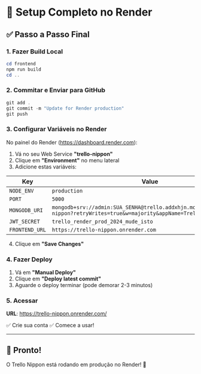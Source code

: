 # 🚀 Setup Completo no Render

## ✅ Passo a Passo Final

### 1. Fazer Build Local

```powershell
cd frontend
npm run build
cd ..
```

### 2. Commitar e Enviar para GitHub

```powershell
git add .
git commit -m "Update for Render production"
git push
```

### 3. Configurar Variáveis no Render

No painel do Render (https://dashboard.render.com):

1. Vá no seu Web Service **"trello-nippon"**
2. Clique em **"Environment"** no menu lateral
3. Adicione estas variáveis:

| Key | Value |
|-----|-------|
| `NODE_ENV` | `production` |
| `PORT` | `5000` |
| `MONGODB_URI` | `mongodb+srv://admin:SUA_SENHA@trello.addxhjn.mongodb.net/trello-nippon?retryWrites=true&w=majority&appName=Trello` |
| `JWT_SECRET` | `trello_render_prod_2024_mude_isto` |
| `FRONTEND_URL` | `https://trello-nippon.onrender.com` |

4. Clique em **"Save Changes"**

### 4. Fazer Deploy

1. Vá em **"Manual Deploy"**
2. Clique em **"Deploy latest commit"**
3. Aguarde o deploy terminar (pode demorar 2-3 minutos)

### 5. Acessar

**URL**: https://trello-nippon.onrender.com/

✅ Crie sua conta
✅ Comece a usar!

---

## 🎯 Pronto!

O Trello Nippon está rodando em produção no Render! 🎉

